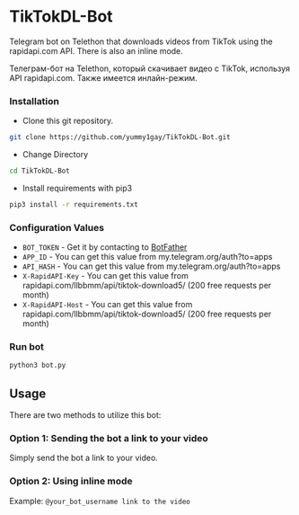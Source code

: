 # TikTokDL-Bot
Telegram bot on Telethon that downloads videos from TikTok using the rapidapi.com API. There is also an inline mode.

Телеграм-бот на Telethon, который скачивает видео с TikTok, используя API rapidapi.com. Также имеется инлайн-режим.

### Installation
- Clone this git repository.
```sh 
git clone https://github.com/yummy1gay/TikTokDL-Bot.git
```
- Change Directory
```sh 
cd TikTokDL-Bot
```
- Install requirements with pip3
```sh 
pip3 install -r requirements.txt
```

### Configuration Values
- `BOT_TOKEN` - Get it by contacting to [BotFather](https://t.me/botfather)
- `APP_ID` - You can get this value from my.telegram.org/auth?to=apps
- `API_HASH` - You can get this value from my.telegram.org/auth?to=apps
- `X-RapidAPI-Key` - You can get this value from rapidapi.com/llbbmm/api/tiktok-download5/ (200 free requests per month)
- `X-RapidAPI-Host` - You can get this value from rapidapi.com/llbbmm/api/tiktok-download5/ (200 free requests per month)

### Run bot
```sh 
python3 bot.py
```

## Usage

There are two methods to utilize this bot:

### Option 1: Sending the bot a link to your video

Simply send the bot a link to your video.

### Option 2: Using inline mode

Example: `@your_bot_username link to the video`
